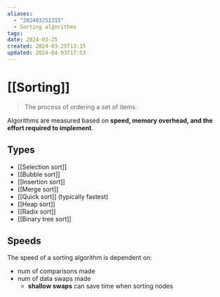 ```yaml
---
aliases:
  - "202403251315"
  - Sorting algorithms
tags: 
date: 2024-03-25
created: 2024-03-25T13:15
updated: 2024-04-03T17:53
---
```

# [[Sorting]]
> The process of ordering a set of items.

Algorithms are measured based on **speed, memory overhead, and the effort required to implement**. 
## Types
- [[Selection sort]]
- [[Bubble sort]]
- [[Insertion sort]]
- [[Merge sort]]
- [[Quick sort]] (typically fastest)
- [[Heap sort]]
- [[Radix sort]]
- [[Binary tree sort]]



## Speeds
The speed of a sorting algorithm is dependent on:
- num of comparisons made
- num of data swaps made
	- **shallow swaps** can save time when sorting nodes